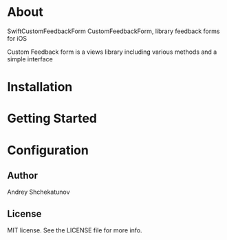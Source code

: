 # About

SwiftCustomFeedbackForm
CustomFeedbackForm,  library feedback forms for iOS

Custom Feedback form is a views library including various methods and a simple interface

# Installation

# Getting Started

# Configuration

## Author
Andrey Shchekatunov

## License
MIT license. See the LICENSE file for more info.

